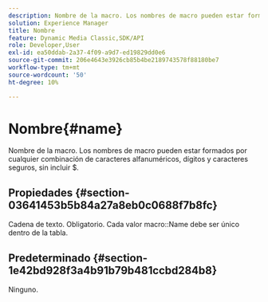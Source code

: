 ```yaml
---
description: Nombre de la macro. Los nombres de macro pueden estar formados por cualquier combinación de caracteres alfanuméricos, dígitos y caracteres seguros, sin incluir $.
solution: Experience Manager
title: Nombre
feature: Dynamic Media Classic,SDK/API
role: Developer,User
exl-id: ea50ddab-2a37-4f09-a9d7-ed19829dd0e6
source-git-commit: 206e4643e3926cb85b4be2189743578f88180be7
workflow-type: tm+mt
source-wordcount: '50'
ht-degree: 10%

---
```


# Nombre{#name}

Nombre de la macro. Los nombres de macro pueden estar formados por cualquier combinación de caracteres alfanuméricos, dígitos y caracteres seguros, sin incluir $.

## Propiedades {#section-03641453b5b84a27a8eb0c0688f7b8fc}

Cadena de texto. Obligatorio. Cada valor macro::Name debe ser único dentro de la tabla.

## Predeterminado {#section-1e42bd928f3a4b91b79b481ccbd284b8}

Ninguno.
